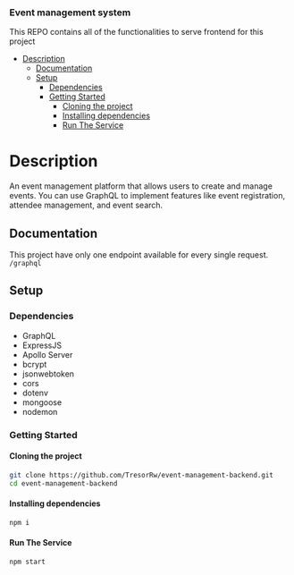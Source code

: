 ### Event management system
This REPO contains all of the functionalities to serve frontend for this project

- [Description](#description)
  - [Documentation](#documentation)
  - [Setup](#setup)
    - [Dependencies](#dependencies)
    - [Getting Started](#getting-started)
      - [Cloning the project](#cloning-the-project)
      - [Installing dependencies](#installing-dependencies)
      - [Run The Service](#run-the-service)

# Description
An event management platform that allows users to create and manage events. You can use GraphQL to implement features like event registration, attendee management, and event search.

## Documentation

This project have only one endpoint available for every single request.
`/graphql`

## Setup

### Dependencies

- GraphQL
- ExpressJS
- Apollo Server
- bcrypt
- jsonwebtoken
- cors
- dotenv
- mongoose
- nodemon

### Getting Started

#### Cloning the project
```bash
git clone https://github.com/TresorRw/event-management-backend.git
cd event-management-backend
```
#### Installing dependencies
```bash
npm i
```

#### Run The Service
```bash
npm start
```